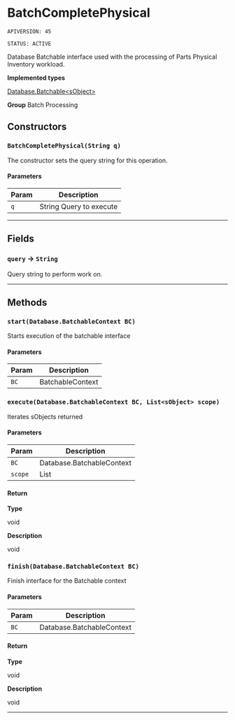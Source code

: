 # BatchCompletePhysical

`APIVERSION: 45`

`STATUS: ACTIVE`

Database Batchable interface used with the processing of Parts Physical Inventory workload.


**Implemented types**

[Database.Batchable&lt;sObject&gt;](Database.Batchable&lt;sObject&gt;)


**Group** Batch Processing

## Constructors
### `BatchCompletePhysical(String q)`

The constructor sets the query string for this operation.

#### Parameters

|Param|Description|
|---|---|
|`q`|String Query to execute|

---
## Fields

### `query` → `String`


Query string to perform work on.

---
## Methods
### `start(Database.BatchableContext BC)`

Starts execution of the batchable interface

#### Parameters

|Param|Description|
|---|---|
|`BC`|BatchableContext|

### `execute(Database.BatchableContext BC, List<sObject> scope)`

Iterates sObjects returned

#### Parameters

|Param|Description|
|---|---|
|`BC`|Database.BatchableContext|
|`scope`|List<sObject>|

#### Return

**Type**

void

**Description**

void

### `finish(Database.BatchableContext BC)`

Finish interface for the Batchable context

#### Parameters

|Param|Description|
|---|---|
|`BC`|Database.BatchableContext|

#### Return

**Type**

void

**Description**

void

---
